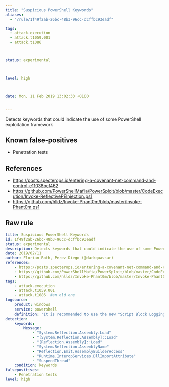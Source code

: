 ```yaml
---
title: "Suspicious PowerShell Keywords"
aliases:
  - "/rule/1f49f2ab-26bc-48b3-96cc-dcffbc93eadf"

tags:
  - attack.execution
  - attack.t1059.001
  - attack.t1086



status: experimental



level: high



date: Mon, 11 Feb 2019 13:02:33 +0100


---
```


Detects keywords that could indicate the use of some PowerShell exploitation framework

<!--more-->


## Known false-positives

* Penetration tests



## References

* https://posts.specterops.io/entering-a-covenant-net-command-and-control-e11038bcf462
* https://github.com/PowerShellMafia/PowerSploit/blob/master/CodeExecution/Invoke-ReflectivePEInjection.ps1
* https://github.com/hlldz/Invoke-Phant0m/blob/master/Invoke-Phant0m.ps1


## Raw rule
```yaml
title: Suspicious PowerShell Keywords
id: 1f49f2ab-26bc-48b3-96cc-dcffbc93eadf
status: experimental
description: Detects keywords that could indicate the use of some PowerShell exploitation framework
date: 2019/02/11
author: Florian Roth, Perez Diego (@darkquassar)
references:
    - https://posts.specterops.io/entering-a-covenant-net-command-and-control-e11038bcf462
    - https://github.com/PowerShellMafia/PowerSploit/blob/master/CodeExecution/Invoke-ReflectivePEInjection.ps1
    - https://github.com/hlldz/Invoke-Phant0m/blob/master/Invoke-Phant0m.ps1
tags:
    - attack.execution
    - attack.t1059.001
    - attack.t1086  #an old one
logsource:
    product: windows
    service: powershell
    definition: 'It is recommended to use the new "Script Block Logging" of PowerShell v5 https://adsecurity.org/?p=2277. Monitor for EventID 4104'
detection:
    keywords:
        Message:
            - "System.Reflection.Assembly.Load"
            - "[System.Reflection.Assembly]::Load"
            - "[Reflection.Assembly]::Load"
            - "System.Reflection.AssemblyName"
            - "Reflection.Emit.AssemblyBuilderAccess"
            - "Runtime.InteropServices.DllImportAttribute"
            - "SuspendThread"
    condition: keywords
falsepositives:
    - Penetration tests
level: high

```
